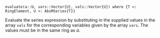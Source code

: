 ```
evaluate(a::U, vars::Vector{U}, vals::Vector{U}) where {T <: RingElement, U <: AbsMSeries{T}}
```

Evaluate the series expression by substituting in the supplied values in the array `vals` for the corresponding variables given by the array `vars`. The values must be in the same ring as $a$.
